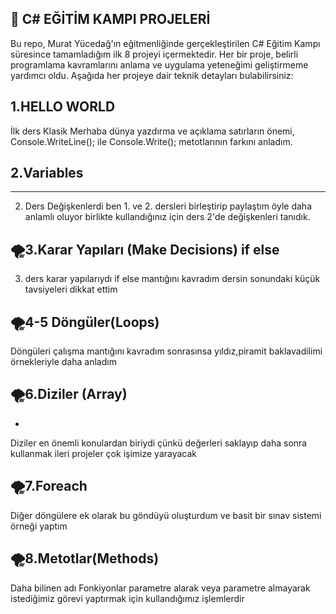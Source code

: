 🚀 C# EĞİTİM KAMPI PROJELERİ
-
Bu repo, Murat Yücedağ'ın eğitmenliğinde gerçekleştirilen C# Eğitim Kampı süresince tamamladığım ilk 8 projeyi içermektedir. Her bir proje, belirli programlama kavramlarını anlama ve uygulama yeteneğimi geliştirmeme yardımcı oldu. Aşağıda her projeye dair teknik detayları bulabilirsiniz:


1.HELLO WORLD
------------------------------------------------------------------------------------------------
İlk ders Klasik Merhaba dünya yazdırma ve açıklama satırların önemi, Console.WriteLine(); ile Console.Write(); metotlarının farkını anladım.

2.Variables
---
---
 2. Ders Değişkenlerdi ben 1. ve 2. dersleri birleştirip paylaştım  öyle daha anlamlı oluyor birlikte kullandığınız için ders 2'de değişkenleri tanıdık.
    
    
🌪️3.Karar Yapıları (Make Decisions) if else
-

3. ders karar yapılarıydı if else mantığını kavradım dersin sonundaki küçük tavsiyeleri dikkat ettim

🌪️4-5 Döngüler(Loops)
--

Döngüleri çalışma mantığını kavradım sonrasınsa yıldız,piramit baklavadilimi  örnekleriyle daha anladım

🌪️6.Diziler (Array)
--
-
Diziler en önemli konulardan biriydi çünkü değerleri saklayıp daha sonra kullanmak ileri projeler çok işimize yarayacak

🌪️7.Foreach
--
Diğer döngülere ek olarak bu göndüyü oluşturdum ve  basit bir sınav sistemi örneği yaptım 

🌪️8.Metotlar(Methods)
--
Daha bilinen adı Fonkiyonlar parametre alarak veya parametre almayarak istediğimiz görevi yaptırmak için kullandığımız işlemlerdir


  
